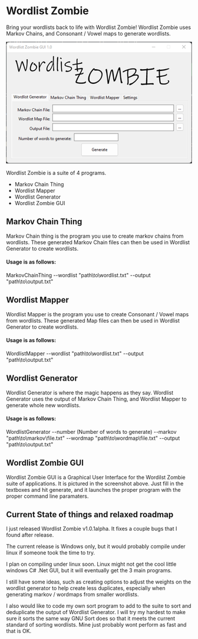 # Wordlist Zombie
 Bring your wordlists back to life with Wordlist Zombie! Wordlist Zombie uses Markov Chains, and Consonant / Vowel maps to generate wordlists.

![Wordlist Zombie GUI](WordlistZombieScreenshot.png?raw=true)

Wordlist Zombie is a suite of 4 programs.

* Markov Chain Thing
* Wordlist Mapper
* Wordlist Generator
* Wordlist Zombie GUI

## Markov Chain Thing

Markov Chain thing is the program you use to create markov chains from wordlists.  These generated Markov Chain files can then be used in Wordlist Generator to create wordlists.

#### Usage is as follows:

MarkovChainThing --wordlist "path\to\wordlist.txt" --output "path\to\output.txt"

## Wordlist Mapper

Wordlist Mapper is the program you use to create Consonant / Vowel maps from wordlists.  These generated Map files can then be used in Wordlist Generator to create wordlists.

#### Usage is as follows:

WordlistMapper --wordlist "path\to\wordlist.txt" --output "path\to\output.txt"

## Wordlist Generator

Wordlist Generator is where the magic happens as they say.  Wordlist Generator uses the output of Markov Chain Thing, and Wordlist Mapper to generate whole new wordlists.

#### Usage is as follows:

WordlistGenerator --number (Number of words to generate) --markov "path\to\markov\file.txt" --wordmap "path\to\wordmap\file.txt" --output "path\to\output.txt"

## Wordlist Zombie GUI

Wordlist Zombie GUI is a Graphical User Interface for the Wordilst Zombie suite of applications.  It is pictured in the screenshot above.  Just fill in the textboxes and hit generate, and it launches the proper program with the proper command line paramaters.

## Current State of things and relaxed roadmap

I just released Wordlist Zombie v1.0.1alpha.  It fixes a couple bugs that I found after release.

The current release is Windows only, but it would probably compile under linux if someone took the time to try.

I plan on compiling under linux soon.  Linux might not get the cool little windows C# .Net GUI, but it will eventually get the 3 main programs.

I still have some ideas, such as creating options to adjust the weights on the wordlist generator to help create less duplicates, especially when generating markov / wordmaps from smaller wordlists.

I also would like to code my own sort program to add to the suite to sort and deduplicate the output of Wordlist Generator.  I will try my hardest to make sure it sorts the same way GNU Sort does so that it meets the current standard of sorting wordlists.  Mine just probably wont perform as fast and that is OK.
